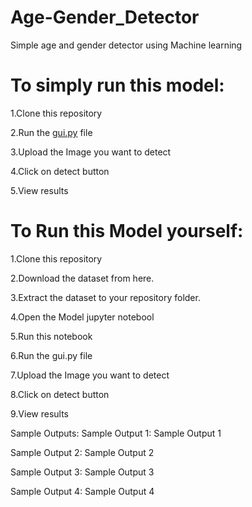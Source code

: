 # Age-Gender_Detector
Simple age and gender detector using Machine learning

# To simply run this model:

1.Clone this repository

2.Run the [gui.py](https://github.com/KamleshSinghBisht/Age-Gender_Detector-/blob/main/gui.py) file

3.Upload the Image you want to detect

4.Click on detect button

5.View results

# To Run this Model yourself:

1.Clone this repository

2.Download the dataset from here.

3.Extract the dataset to your repository folder.

4.Open the Model jupyter notebool

5.Run this notebook

6.Run the gui.py file

7.Upload the Image you want to detect

8.Click on detect button

9.View results

Sample Outputs:
Sample Output 1:
Sample Output 1

Sample Output 2:
Sample Output 2

Sample Output 3:
Sample Output 3

Sample Output 4:
Sample Output 4
